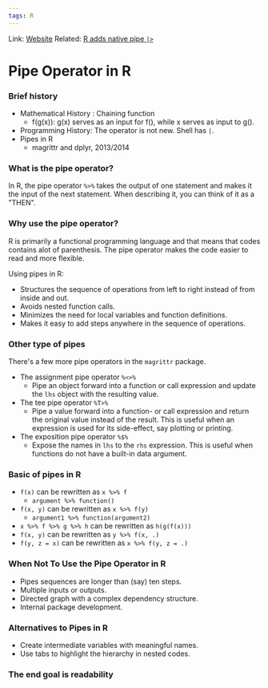 ```yaml
---
tags: R
---
```

Link: [Website](https://www.datacamp.com/community/tutorials/pipe-r-tutorial)
Related: [R adds native pipe `|>`](https://developer.r-project.org/blosxom.cgi/R-devel/NEWS/2020/12/04#n2020-12-04)

# Pipe Operator in R
### Brief history
* Mathematical History : Chaining function
	* f(g(x)): g(x) serves as an input for f(), while x serves as input to g().
* Programming History: The operator is not new. Shell has `|`.
* Pipes in R
	* magrittr and dplyr, 2013/2014

### What is the pipe operator?
In R, the pipe operator `%>%` takes the output of one statement and makes it the input of the next statement. When describing it, you can think of it as a "THEN".

### Why use the pipe operator?
R is primarily a functional programming language and that means that codes contains alot of parenthesis. The pipe operator makes the code easier to read and more flexible.

Using pipes in R:
-   Structures the sequence of operations from left to right instead of from inside and out.
-   Avoids nested function calls.
-   Minimizes the need for local variables and function definitions.
-   Makes it easy to add steps anywhere in the sequence of operations.

### Other type of pipes
There's a few more pipe operators in the `magrittr` package.

* The assignment pipe operator `%<>%`
	* Pipe an object forward into a function or call expression and update the `lhs` object with the resulting value.
* The tee pipe operator `%T>%`
	* Pipe a value forward into a function- or call expression and return the original value instead of the result. This is useful when an expression is used for its side-effect, say plotting or printing.
* The exposition pipe operator `%$%`
	* Expose the names in `lhs` to the `rhs` expression. This is useful when functions do not have a built-in data argument.

### Basic of pipes in R
*   `f(x)` can be rewritten as `x %>% f`
	*   `argument %>% function()`
*   `f(x, y)` can be rewritten as `x %>% f(y)`
	*   `argument1 %>% function(argument2)`
* `x %>% f %>% g %>% h` can be rewritten as `h(g(f(x)))`
* `f(x, y)` can be rewritten as `y %>% f(x, .)`
* `f(y, z = x)` can be rewritten as `x %>% f(y, z = .)`

### When Not To Use the Pipe Operator in R
* Pipes sequences are longer than (say) ten steps.
* Multiple inputs or outputs.
* Directed graph with a complex dependency structure.
* Internal package development.

### Alternatives to Pipes in R
* Create intermediate variables with meaningful names.
* Use tabs to highlight the hierarchy in nested codes.

### The end goal is readability